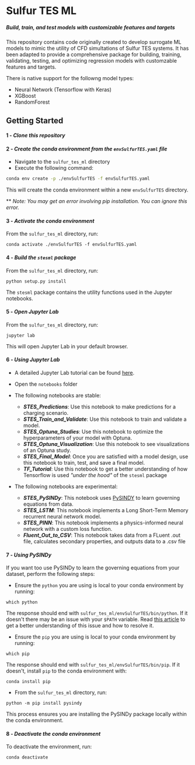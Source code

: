 # Sulfur TES ML
##### *Build, train, and test models with customizable features and targets*
This repository contains code originally created to develop surrogate ML models to mimic the utility of CFD simultations of Sulfur TES systems. It has been adapted to provide a comprehensive package for building, training, validating, testing, and optimizing regression models with customzable features and targets.

There is native support for the followng model types:
- Neural Network (Tensorflow with Keras)
- XGBoost
- RandomForest

## Getting Started
#### 1 - *Clone this repository*
#### 2 -  *Create the conda environment from the `envSulfurTES.yaml` file*
 - Navigate to the `sulfur_tes_ml` directory
 - Execute the following command:
```sh
conda env create -p ./envSulfurTES -f envSulfurTES.yaml
```
This will create the conda environment within a new `envSulfurTES` directory.

** *Note: You may get an error involving pip installation. You can ignore this error.*
#### 3 - *Activate the conda environment*
From the `sulfur_tes_ml` directory, run:
```
conda activate ./envSulfurTES -f envSulfurTES.yaml
```
#### 4 - *Build the `stesml` package*
From the `sulfur_tes_ml` directory, run:
```
python setup.py install
```
The `stesml` package contains the utility functions used in the Jupyter notebooks.
#### 5 - *Open Jupyter Lab*
From the `sulfur_tes_ml` directory, run:
```
jupyter lab
```
This will open Jupyter Lab in your default browser.
#### 6 - *Using Jupyter Lab*
- A detailed Jupyter Lab tutorial can be found [here](https://jupyterlab.readthedocs.io/en/stable/).
- Open the `notebooks` folder
- The following notebooks are stable:
    - ***STES_Predictions***: Use this notebook to make predictions for a charging scenario.
    - ***STES_Train_and_Validate***: Use this notebook to train and validate a model.
    - ***STES_Optuna_Studies***: Use this notebook to optimize the hyperparameters of your model with Optuna.
    - ***STES_Optuna_Visualization***: Use this notebook to see visualizations of an Optuna study.
    - ***STES_Final_Model***: Once you are satisfied with a model design, use this notebook to train, test, and save a final model.
    - ***TF_Tutorial***: Use this notebook to get a better understanding of how Tensorflow is used _"under the hood"_ of the `stesml` package

- The following notebooks are experimental:
    - ***STES_PySINDy***: This notebook uses [PySINDY](https://pysindy.readthedocs.io/en/latest/) to learn governing equations from data.
    - ***STES_LSTM***: This notebook implements a Long Short-Term Memory recurrent neural network model.
    - ***STES_PINN***: This notebook implements a physics-informed neural network with a custom loss function.
    - ***Fluent_Out_to_CSV***: This notebook takes data from a FLuent .out file, calculates secondary properties, and outputs data to a .csv file
#### 7 - *Using PySINDy*
If you want too use PySINDy to learn the governing equations from your dataset, perform the following steps:
- Ensure the `python` you are using is local to your conda environment by running:
```
which python
```
The response should end with `sulfur_tes_ml/envSulfurTES/bin/python`. If it doesn't there may be an issue with your `$PATH` variable. Read [this article](https://towardsdatascience.com/python-the-system-path-and-how-conda-and-pyenv-manipulate-it-234f8e8bbc3e) to get a better understanding of this issue and how to resolve it.
- Ensure the `pip` you are using is local to your conda environment by running:
```
which pip
```
The response should end with `sulfur_tes_ml/envSulfurTES/bin/pip`. If it doesn't, install `pip` to the conda environment with:
```
conda install pip
```
- From the `sulfur_tes_ml` directory, run:
```
python -m pip install pysindy
```
This process ensures you are installing the PySINDy package locally within the conda environment.

#### 8 - *Deactivate the conda environment*
To deactivate the environment, run:
```
conda deactivate
```
